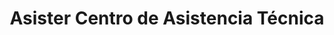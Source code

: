 ---
title: "Asister Centro de Asistencia Técnica"
url: /municipio-el-alto/asister-centro-de-asistencia-tecnica/
shop: Autowerkstatt
---